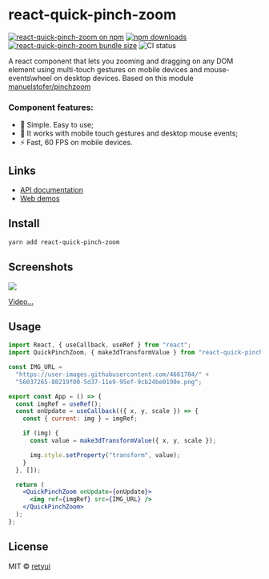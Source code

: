 # react-quick-pinch-zoom

[![react-quick-pinch-zoom on npm](https://img.shields.io/npm/v/react-quick-pinch-zoom.svg)](https://www.npmjs.com/package/react-quick-pinch-zoom)
[![npm downloads](https://img.shields.io/npm/dm/react-quick-pinch-zoom.svg)](https://www.npmtrends.com/react-quick-pinch-zoom)
[![react-quick-pinch-zoom bundle size](https://badgen.net/bundlephobia/minzip/react-quick-pinch-zoom)](https://bundlephobia.com/result?p=react-quick-pinch-zoom)
![CI status](https://github.com/retyui/react-quick-pinch-zoom/workflows/Node.js%20CI/badge.svg)

A react component that lets you zooming and dragging on any DOM element using multi-touch gestures on mobile devices
and mouse-events\wheel on desktop devices.
Based on this module [manuelstofer/pinchzoom](https://github.com/manuelstofer/pinchzoom)

### Component features:

- 🔮 Simple. Easy to use;
- 🍎 It works with mobile touch gestures and desktop mouse events;
- ⚡ Fast, 60 FPS on mobile devices.

## Links

- [API documentation](docs/api/README.md)
- [Web demos](https://react-quick-pinch-zoom.netlify.com/)

## Install

```bash
yarn add react-quick-pinch-zoom
```

## Screenshots

[![](https://github.com/retyui/react-quick-pinch-zoom/blob/master/docs/img/demo.gif?raw=true)](https://media.giphy.com/media/ggJk8Rmysy6TcKJj5K/giphy.mp4)

[Video...](https://media.giphy.com/media/ggJk8Rmysy6TcKJj5K/giphy.mp4)

## Usage

```jsx harmony
import React, { useCallback, useRef } from "react";
import QuickPinchZoom, { make3dTransformValue } from "react-quick-pinch-zoom";

const IMG_URL =
  "https://user-images.githubusercontent.com/4661784/" +
  "56037265-88219f00-5d37-11e9-95ef-9cb24be0190e.png";

export const App = () => {
  const imgRef = useRef();
  const onUpdate = useCallback(({ x, y, scale }) => {
    const { current: img } = imgRef;

    if (img) {
      const value = make3dTransformValue({ x, y, scale });

      img.style.setProperty("transform", value);
    }
  }, []);

  return (
    <QuickPinchZoom onUpdate={onUpdate}>
      <img ref={imgRef} src={IMG_URL} />
    </QuickPinchZoom>
  );
};
```

## License

MIT © [retyui](https://github.com/retyui)
